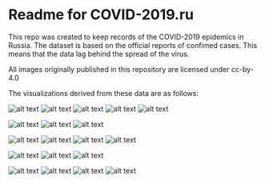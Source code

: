 # Readme for COVID-2019.ru

This repo was created to keep records of the COVID-2019 epidemics in Russia. The dataset is based on the official reports of confimed cases. This means that the data lag behind the spread of the virus.

All images originally published in this repository are licensed under cc-by-4.0

The visualizations derived from these data are as follows:

![alt text](plots/COVID.2019.cumulated.png "Cumulated curve of COVID-2019 cases for Russia")
![alt text](plots/COVID.2019.cumulated.log10.png "Cumulated curve of COVID-2019 cases for Russia, y-logarithmic")
![alt text](plots/COVID.2019.cumulated.by_regions.png "Cumulated curve of COVID-2019 cases for Russia, by regions")
![alt text](plots/COVID.2019.cumulated.log.10.by_regions.png "Cumulated curve of COVID-2019 cases for Russia, y-logarithmic, by regions")
![alt text](plots/COVID.2019.cumulated.log10.1M.png "Cumulated curve of COVID-2019 cases for Russia, y-logarithmic, by regions for regions with capital city population over 1000K")

![alt text](plots/COVID.2019.barplot.regions.png "COVID-2019 total cases for Russia by regions")
![alt text](plots/COVID.2019.barplot.regions.log.10.png "COVID-2019 total cases for Russia by regions")
![alt text](plots/COVID.2019.barplot.regions.per_100K.png "COVID-2019 total cases per 100K inhabitants for Russia by regions")

![alt text](plots/COVID.2019.hist.rt.png "COVID-2019 Rt 7 days rolling averages for regions of Russia")
![alt text](plots/COVID.2019.hist.dt.png "COVID-2019 cases doubling time based on Rt 7 days rolling averages for regions of Russia")
![alt text](plots/COVID.2019.map.regions.png "COVID-2019 total cases for Russia, map")
![alt text](plots/COVID.2019.map.regions.per_100K.png "COVID-2019 total cases per 100K inhabitants for Russia, map")

![alt text](plots/COVID.2019.map.density.regions.png "COVID-2019 total cases for Russia, density map")
![alt text](plots/COVID.2019.map.density.regions.per_100K.png "COVID-2019 total cases per 100K inhabitants for Russia, density map")
![alt text](plots/COVID.2019.map.density.regions.rt7dt.png "COVID-2019 cases doubling time based on Rt 7 days rolling averages for regions of Russia, density map")

![alt text](plots/COVID.2019.fitting.expGrowth_vs_LL.3.png "Fitting the data with exponent and log-logistic")
![alt text](plots/COVID.2019.fitting.expGrowth_vs_LL.3.log10.png "Fitting the data with exponent and log-logistic, y-logarithmic")
![alt text](plots/COVID.2019.fitting.rmc.png "Fitting / extrapolating the data with exponent and log-logistic")
![alt text](plots/COVID.2019.fitting.rmc.log10.png "Fitting / extrapolating the data with exponent and log-logistic, y-logarithmic")
